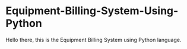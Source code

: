 # Equipment-Billing-System-Using-Python

Hello there, this is the Equipment Billing System using Python language.
